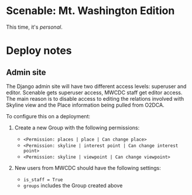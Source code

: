 # Scenable: Mt. Washington Edition

This time, it's *personal*.

# Deploy notes

## Admin site

The Django admin site will have two different access levels: superuser and
editor. Scenable gets superuser access, MWCDC staff get editor access. The main
reason is to disable access to editing the relations involved with Skyline view and the Place information being pulled from O2DCA.

To configure this on a deployment:

1. Create a new Group with the following permissions:

	- `<Permission: places | place | Can change place>`
	- `<Permission: skyline | interest point | Can change interest point>`
	- `<Permission: skyline | viewpoint | Can change viewpoint>`

2. New users from MWCDC should have the following settings:

	- `is_staff = True`
	- `groups` includes the Group created above